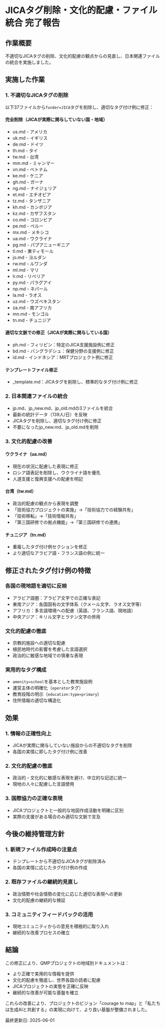 # JICAタグ削除・文化的配慮・ファイル統合 完了報告

## 作業概要
不適切なJICAタグの削除、文化的配慮の観点からの見直し、日本関連ファイルの統合を実施しました。

## 実施した作業

### 1. 不適切なJICAタグの削除
以下37ファイルから`funder=JICA`タグを削除し、適切なタグ付け例に修正：

#### 完全削除（JICAが実際に関与していない国・地域）
- us.md - アメリカ
- uk.md - イギリス  
- de.md - ドイツ
- th.md - タイ
- tw.md - 台湾
- mm.md - ミャンマー
- vn.md - ベトナム
- ke.md - ケニア
- gh.md - ガーナ
- ng.md - ナイジェリア
- et.md - エチオピア
- tz.md - タンザニア
- kh.md - カンボジア
- kz.md - カザフスタン
- co.md - コロンビア
- pe.md - ペルー
- mx.md - メキシコ
- ua.md - ウクライナ
- pg.md - パプアニューギニア
- tl.md - 東ティモール
- jo.md - ヨルダン
- rw.md - ルワンダ
- ml.md - マリ
- lr.md - リベリア
- py.md - パラグアイ
- np.md - ネパール
- la.md - ラオス
- uz.md - ウズベキスタン
- za.md - 南アフリカ
- mn.md - モンゴル
- tn.md - チュニジア

#### 適切な文脈での修正（JICAが実際に関与している国）
- ph.md - フィリピン：特定のJICA支援施設例に修正
- bd.md - バングラデシュ：保健分野の支援例に修正
- id.md - インドネシア：MRTプロジェクト例に修正

#### テンプレートファイル修正
- _template.md：JICAタグを削除し、標準的なタグ付け例に修正

### 2. 日本関連ファイルの統合
- jp.md、jp_new.md、jp_old.mdの3ファイルを統合
- 最新の統計データ（139人/日）を反映
- JICAタグを削除し、適切なタグ付け例に修正
- 不要になったjp_new.md、jp_old.mdを削除

### 3. 文化的配慮の改善
#### ウクライナ（ua.md）
- 現在の状況に配慮した表現に修正
- ロシア語表記を削除し、ウクライナ語を優先
- 人道支援と復興支援への配慮を明記

#### 台湾（tw.md）
- 政治的配慮の観点から表現を調整
- 「技術協力プロジェクトの実施」→「技術協力での経験共有」
- 「技術移転」→「技術情報共有」
- 「第三国研修での拠点機能」→「第三国研修での連携」

#### チュニジア（tn.md）
- 重複したタグ付け例セクションを修正
- より適切なアラビア語・フランス語の例に統一

## 修正されたタグ付け例の特徴

### 各国の現地語を適切に反映
- アラビア語圏：アラビア文字での正確な表記
- 東南アジア：各国固有の文字体系（クメール文字、ラオス文字等）
- アフリカ：多言語環境への配慮（英語、フランス語、現地語）
- 中央アジア：キリル文字とラテン文字の併用

### 文化的配慮の徹底
- 宗教的施設への適切な配慮
- 植民地時代の影響を考慮した言語選択
- 政治的に敏感な地域での慎重な表現

### 実用的なタグ構成
- `amenity=school`を基本とした教育施設例
- 運営主体の明確化（`operator`タグ）
- 教育段階の明示（`education:type=primary`）
- 住所情報の適切な構造化

## 効果

### 1. 情報の正確性向上
- JICAが実際に関与していない施設からの不適切なタグを削除
- 各国の実情に即したタグ付け例に改善

### 2. 文化的配慮の徹底
- 政治的・文化的に敏感な表現を避け、中立的な記述に統一
- 現地の人々に配慮した言語使用

### 3. 国際協力の正確な表現
- JICAプロジェクトと一般的な地図作成活動を明確に区別
- 実際の支援がある場合のみ適切な文脈で言及

## 今後の維持管理方針

### 1. 新規ファイル作成時の注意点
- テンプレートから不適切なJICAタグが削除済み
- 各国の実情に応じたタグ付け例の作成

### 2. 既存ファイルの継続的見直し
- 政治情勢や社会情勢の変化に応じた適切な表現への更新
- 文化的配慮の継続的な検証

### 3. コミュニティフィードバックの活用
- 現地コミュニティからの意見を積極的に取り入れ
- 継続的な改善プロセスの確立

## 結論

この修正により、QMPプロジェクトの地域別ドキュメントは：
- より正確で実用的な情報を提供
- 文化的配慮を徹底し、世界各国の読者に配慮
- JICAプロジェクトの実態を正確に反映
- 継続的な改善が可能な基盤を確立

これらの改善により、プロジェクトのビジョン「courage to map」と「私たちは生成AIと共創する」の実現に向けて、より良い基盤が整備されました。

最終更新日: 2025-06-01
